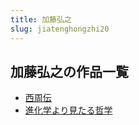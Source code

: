 ```yaml
---
title: 加藤弘之
slug: jiatenghongzhi20
---
```


## 加藤弘之の作品一覧

- [西周伝](xizhouchuan5f)
- [進化学より見たる哲学](jinhuaxueyorijiantaruzhexue70)
